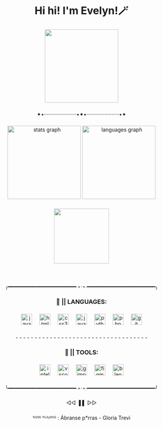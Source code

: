 <h1 align="center">Hi hi! I'm Evelyn!🪄</h1>

###

<div align="center">
  <img height="200" src="https://media1.giphy.com/media/4N3Mqhl8JRyYLapZgt/source.gif"  />
</div>

###

<p align="center">✦•······················•✦•······················•✦</p>

###

<div align="center">
  <img src="https://github-readme-stats.vercel.app/api?username=EvelynSherlyn&hide_title=false&hide_rank=true&show_icons=true&include_all_commits=true&count_private=true&disable_animations=false&theme=dracula&locale=en&hide_border=false&custom_title=Stats" height="200" alt="stats graph"  />
  <img src="https://github-readme-stats.vercel.app/api/top-langs?username=EvelynSherlyn&locale=en&hide_title=true&layout=compact&card_width=320&langs_count=10&theme=dracula&hide_border=false" height="200" alt="languages graph"  />
</div>

###

<div align="center">
  <img height="150" src="https://i.ibb.co/j9R0Wmp2/Justice.gif"  />
</div>

###

<br clear="both">

<p align="center">╭━━━━━━━━━━━━━━━━━━━━━━∙⋆⋅⋆∙━━━━━━━━━━━━━━━━━━━━━━╮</p>

###

<h3 align="center">🍋 || LANGUAGES:</h3>

###

<div align="center">
  <img src="https://cdn.jsdelivr.net/gh/devicons/devicon/icons/java/java-original.svg" height="30" alt="java logo"  />
  <img width="12" />
  <img src="https://cdn.jsdelivr.net/gh/devicons/devicon/icons/html5/html5-original.svg" height="30" alt="html5 logo"  />
  <img width="12" />
  <img src="https://cdn.jsdelivr.net/gh/devicons/devicon/icons/css3/css3-original.svg" height="30" alt="css3 logo"  />
  <img width="12" />
  <img src="https://cdn.jsdelivr.net/gh/devicons/devicon/icons/javascript/javascript-original.svg" height="30" alt="javascript logo"  />
  <img width="12" />
  <img src="https://cdn.jsdelivr.net/gh/devicons/devicon/icons/python/python-original.svg" height="30" alt="python logo"  />
  <img width="12" />
  <img src="https://cdn.jsdelivr.net/gh/devicons/devicon/icons/php/php-original.svg" height="30" alt="php logo"  />
  <img width="12" />
  <img src="https://cdn.jsdelivr.net/gh/devicons/devicon/icons/git/git-original.svg" height="30" alt="git logo"  />
</div>

###

<p align="center">- - - - - - - - - - - - - - - - - - - - - - - - - - - - - - - - - - -</p>

###

<h3 align="center">🍨 || TOOLS:</h3>

###

<div align="center">
  <img src="https://cdn.jsdelivr.net/gh/devicons/devicon/icons/intellij/intellij-original.svg" height="30" alt="intellij logo"  />
  <img width="12" />
  <img src="https://cdn.jsdelivr.net/gh/devicons/devicon/icons/vscode/vscode-original.svg" height="30" alt="vscode logo"  />
  <img width="12" />
  <img src="https://cdn.jsdelivr.net/gh/devicons/devicon/icons/gimp/gimp-original.svg" height="30" alt="gimp logo"  />
  <img width="12" />
  <img src="https://cdn.jsdelivr.net/gh/devicons/devicon/icons/figma/figma-original.svg" height="30" alt="figma logo"  />
  <img width="12" />
  <img src="https://cdn.jsdelivr.net/gh/devicons/devicon/icons/blender/blender-original.svg" height="30" alt="blender logo"  />
</div>

###

<p align="center">╰━━━━━━━━━━━━━━━━━━━━━━∙⋆⋅⋆∙━━━━━━━━━━━━━━━━━━━━━━╯</p>

###

<p align="center">◁◁ ▐ ▌ ▷▷</p>

###

<p align="center">ᴺᴼᵂ ᴾᴸᴬᵞᴵᴺᴳ : Ábranse p*rras - Gloria Trevi</p>

###
